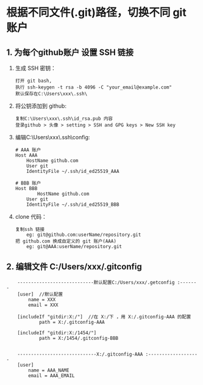 # 根据不同文件(.git)路径，切换不同 git 账户

## 1. 为每个github账户 设置 SSH 链接
1. 生成 SSH 密钥：
	```
	打开 git bash, 
	执行 ssh-keygen -t rsa -b 4096 -C "your_email@example.com"
	默认保存在C:\Users\xxx\.ssh\
	```

2. 将公钥添加到 github:
	```
	复制C:\Users\xxx\.ssh\id_rsa.pub 内容
	登录github > 头像 > setting > SSH and GPG keys > New SSH key
	```

3. 编辑C:\Users\xxx\\.ssh\config:
	```
	# AAA 账户
	Host AAA
  		HostName github.com
  		User git
  		IdentityFile ~/.ssh/id_ed25519_AAA

	# BBB 账户
	Host BBB 
			HostName github.com
  		User git
  		IdentityFile ~/.ssh/id_ed25519_BBB
	```
	
4. clone 代码：
	```
	复制ssh 链接
		eg: git@github.com:userName/repository.git
	把 github.com 换成自定义的 git 账户(AAA) 
		eg: git@AAA:userName/repository.git
	```

## 2. 编辑文件 C:/Users/xxx/.gitconfig
```
	----------------------------默认配置C:/Users/xxx/.getconfig :-------
	[user]  //默认配置
		name = XXX
		email = XXX
		
	[includeIf "gitdir:X:/"]  //在 X:/下 ，用 X:/.gitconfig-AAA 的配置
			path = X:/.gitconfig-AAA
		
	[includeIf "gitdir:X:/1454/"]
			path = X:/1454/.gitconfig-BBB


	-----------------------------X:/.gitconfig-AAA :-------------------
	[user]
		name = AAA_NAME
		email = AAA_EMAIL

```